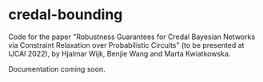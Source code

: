 # credal-bounding

Code for the paper 
"Robustness Guarantees for Credal Bayesian Networks via Constraint Relaxation over Probabilistic Circuits" (to be presented at IJCAI 2022),
by Hjalmar Wijk, Benjie Wang and Marta Kwiatkowska. 

Documentation coming soon.
